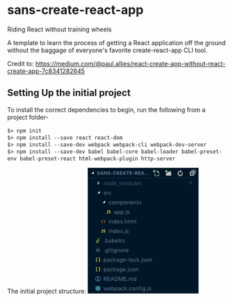 # sans-create-react-app
Riding React without training wheels

A template to learn the process of getting a React application off the ground without the baggage of everyone's favorite create-react-app CLI tool.

Credit to: https://medium.com/@paul.allies/react-create-app-without-react-create-app-7c8341282645

## Setting Up the initial project
To install the correct dependencies to begin, run the following from a project folder-

```
$> npm init
$> npm install --save react react-dom
$> npm install --save-dev webpack webpack-cli webpack-dev-server
$> npm install --save-dev babel babel-core babel-loader babel-preset-env babel-preset-react html-webpack-plugin http-server
```

The initial project structure:
![folder-structure](./structure.jpg)
